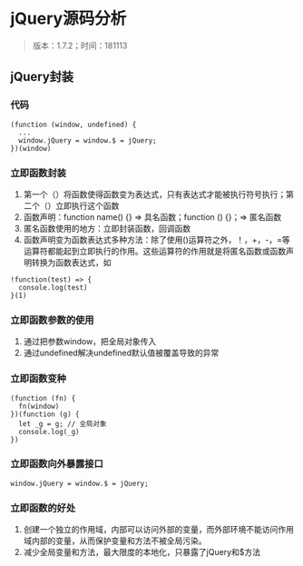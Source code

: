 # jQuery源码分析
> 版本：1.7.2；时间：181113

## jQuery封装
### 代码
```
(function (window, undefined) {
  ...
  window.jQuery = window.$ = jQuery;
})(window)
```

### 立即函数封装
1. 第一个（）将函数使得函数变为表达式，只有表达式才能被执行符号执行；第二个（）立即执行这个函数
2. 函数声明：function name() {} => 具名函数；function () {}；=> 匿名函数
3. 匿名函数使用的地方：立即封装函数，回调函数
4. 函数声明变为函数表达式多种方法：除了使用()运算符之外，！，+，-，=等运算符都能起到立即执行的作用。这些运算符的作用就是将匿名函数或函数声明转换为函数表达式，如
```
!function(test) => {
  console.log(test)
}(1)
```

### 立即函数参数的使用
1. 通过把参数window，把全局对象传入
2. 通过undefined解决undefined默认值被覆盖导致的异常

### 立即函数变种
```
(function (fn) {
  fn(window)
})(function (g) {
  let _g = g; // 全局对象
  console.log(_g)
})
```

### 立即函数向外暴露接口
```
window.jQuery = window.$ = jQuery;
```

### 立即函数的好处
1. 创建一个独立的作用域，内部可以访问外部的变量，而外部环境不能访问作用域内部的变量，从而保护变量和方法不被全局污染。
2. 减少全局变量和方法，最大限度的本地化，只暴露了jQuery和$方法


